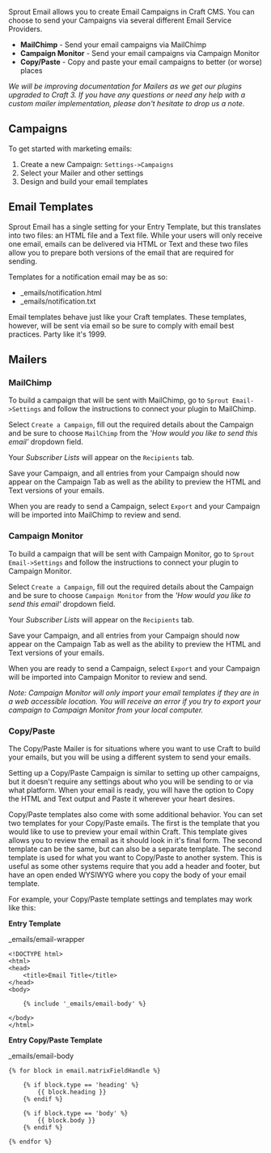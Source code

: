 Sprout Email allows you to create Email Campaigns in Craft CMS. You can choose to send your Campaigns via several different Email Service Providers.

- **MailChimp** - Send your email campaigns via MailChimp
- **Campaign Monitor** - Send your email campaigns via Campaign Monitor
- **Copy/Paste** - Copy and paste your email campaigns to better (or worse) places

_We will be improving documentation for Mailers as we get our plugins upgraded to Craft 3. If you have any questions or need any help with a custom mailer implementation, please don't hesitate to drop us a note._

## Campaigns

To get started with marketing emails:

1. Create a new Campaign: `Settings->Campaigns`
2. Select your Mailer and other settings
3. Design and build your email templates

## Email Templates

Sprout Email has a single setting for your Entry Template, but this translates into two files: an HTML file and a Text file. While your users will only receive one email, emails can be delivered via HTML or Text and these two files allow you to prepare both versions of the email that are required for sending.

Templates for a notification email may be as so:

- _emails/notification.html
- _emails/notification.txt

Email templates behave just like your Craft templates. These templates, however, will be sent via email so be sure to comply with email best practices. Party like it's 1999.

## Mailers

### MailChimp

To build a campaign that will be sent with MailChimp, go to `Sprout Email->Settings` and follow the instructions to connect your plugin to MailChimp.

Select `Create a Campaign`, fill out the required details about the Campaign and be sure to choose `MailChimp` from the _'How would you like to send this email'_ dropdown field.

Your _Subscriber Lists_ will appear on the `Recipients` tab.

Save your Campaign, and all entries from your Campaign should now appear on the Campaign Tab as well as the ability to preview the HTML and Text versions of your emails.  

When you are ready to send a Campaign, select `Export` and your Campaign will be imported into MailChimp to review and send.

### Campaign Monitor

To build a campaign that will be sent with Campaign Monitor, go to `Sprout Email->Settings` and follow the instructions to connect your plugin to Campaign Monitor.

Select `Create a Campaign`, fill out the required details about the Campaign and be sure to choose `Campaign Monitor` from the _'How would you like to send this email'_ dropdown field.

Your _Subscriber Lists_ will appear on the `Recipients` tab.

Save your Campaign, and all entries from your Campaign should now appear on the Campaign Tab as well as the ability to preview the HTML and Text versions of your emails.  

When you are ready to send a Campaign, select `Export` and your Campaign will be imported into Campaign Monitor to review and send.

_Note: Campaign Monitor will only import your email templates if they are in a web accessible location. You will receive an error if you try to export your campaign to Campaign Monitor from your local computer._

### Copy/Paste

The Copy/Paste Mailer is for situations where you want to use Craft to build your emails, but you will be using a different system to send your emails.

Setting up a Copy/Paste Campaign is similar to setting up other campaigns, but it doesn't require any settings about who you will be sending to or via what platform.  When your email is ready, you will have the option to Copy the HTML and Text output and Paste it wherever your heart desires.

Copy/Paste templates also come with some additional behavior. You can set two templates for your Copy/Paste emails. The first is the template that you would like to use to preview your email within Craft.  This template gives allows you to review the email as it should look in it's final form.  The second template can be the same, but can also be a separate template.  The second template is used for what you want to Copy/Paste to another system.  This is useful as some other systems require that you add a header and footer, but have an open ended WYSIWYG where you copy the body of your email template.

For example, your Copy/Paste template settings and templates may work like this:

**Entry Template** 

_emails/email-wrapper

``` twig
<!DOCTYPE html>
<html>
<head>
	<title>Email Title</title>
</head>
<body>

	{% include '_emails/email-body' %}

</body>
</html>
```

**Entry Copy/Paste Template**

_emails/email-body

``` twig
{% for block in email.matrixFieldHandle %}

	{% if block.type == 'heading' %}
		{{ block.heading }}
	{% endif %}

	{% if block.type == 'body' %}
		{{ block.body }}
	{% endif %}

{% endfor %}
```